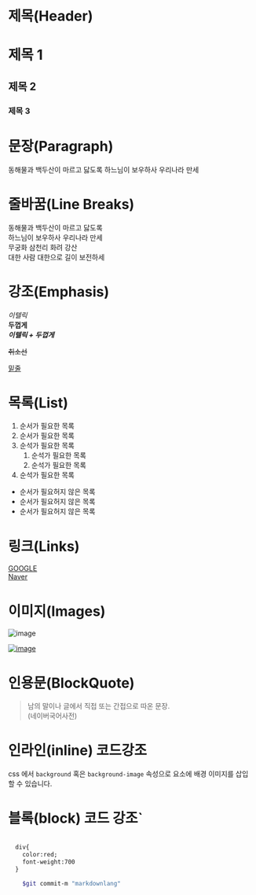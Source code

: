 # 제목(Header)

# 제목 1 
## 제목 2
### 제목 3



# 문장(Paragraph)

동해물과 백두산이 마르고 닳도록
하느님이 보우하사 우리나라 만세

# 줄바꿈(Line Breaks)

동해물과 백두산이 마르고 닳도록  
하느님이 보우하사 우리나라 만세  
무궁화 삼천리 화려 강산   
대한 사람 대한으로 길이 보전하세

# 강조(Emphasis)

_이텔릭_ <br>
**두껍게**  
**_이텔릭 + 두껍게_**  

~~취소선~~  

 <u>밑줄</u>

 # 목록(List) 


  1. 순서가 필요한 목록
  1. 순서가 필요한 목록
  1. 순석가 필요한 목록
     1. 순석가 필요한 목록
       1. 순석가 필요한 목록
   1. 순석가 필요한 목록

- 순서가 필요허지 않은 목록
- 순서가 필요허지 않은 목록
- 순서가 필요허지 않은 목록

# 링크(Links)


[GOOGLE](https://google.com)  
[Naver](https://naver.com "네이버로 이동")

# 이미지(Images)

![image](https://heropy.blog/css/images/logo.png)


[![image](https://heropy.blog/css/images/logo.png)](https://naver.com)

# 인용문(BlockQuote)

> 남의 말이나 글에서 직접 또는 간접으로 따온 문장.<br>
> (네이버국어사전)

# 인라인(inline) 코드강조

css 에서 `background` 혹은 
 `background-image` 속성으로 요소에 배경 이미지를
 삽입 할 수 있습니다.

 # 블록(block) 코드 강조`
 
``` html  
  
  div{
    color:red;
    font-weight:700
  }

```
```bash 
    $git commit-m "markdownlang"
```
